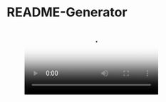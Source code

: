 # README-Generator

<figure class="video_container">
  <video controls="true" allowfullscreen="true" poster="assets/2020-08-13.png">
    <source src="assets/README-generator-demo.mp4" type="video/mp4">
   </video>
</figure>


